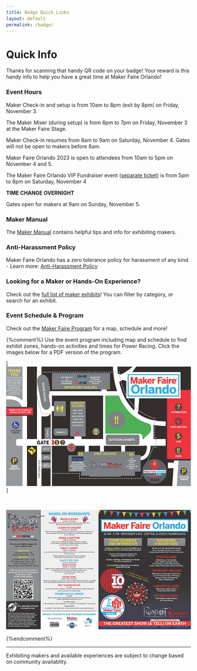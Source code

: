 ```yaml
---
title: Badge Quick Links
layout: default
permalink: /badge/
---
```


# Quick Info
Thanks for scanning that handy QR code on your badge! Your reward is this handy info to help you have a great time at Maker Faire Orlando!

### Event Hours
Maker Check-in and setup is from 10am to 8pm (exit by 8pm( on Friday, November 3.<br>

The Maker Mixer (during setup) is from 6pm to 7pm on Friday, November 3 at the Maker Faire Stage.

Maker Check-in resumes from 8am to 9am on Saturday, November 4. Gates will not be open to makers before 8am.<br>

Maker Faire Orlando 2023 is open to attendees from 10am to 5pm on November 4 and 5.<br>

The Maker Faire Orlando VIP Fundraiser event ([separate ticket](https://events.humanitix.com/maker-faire-orlando-and-robot-ruckus-vip-fundraiser)) is from 5pm to 8pm on Saturday, November 4

**TIME CHANGE OVERNIGHT**

Gates open for makers at 9am on Sunday, November 5.<br>


### Maker Manual
The [Maker Manual](/maker-manual) contains helpful tips and info for exhibiting makers.

### Anti-Harassment Policy

Maker Faire Orlando has a zero tolerance policy for harassment of any kind - Learn more: [Anti-Harassment Policy](/anti-harassment/)

### Looking for a Maker or Hands-On Experience?
Check out the [full list of maker exhibits](/makers)! You can filter by category, or search for an exhibit.

### Event Schedule & Program

Check out the [Maker Faire Program](/program) for a map, schedule and more!

{%comment%}
Use the event program including map and schedule to find exhibit zones, hands-on activities and times for Power Racing. Click the images below for a PDF version of the program.


[<a href="/assets/images/program/MFO_2022_Program.pdf"><img src="/assets/images/program/MFO_2022_Program_Page_1-web.jpg" alt="Maker Faire Orlando 2022 event program page 1" width="800" /></a>]

<br>

<a href="/assets/images/program/MFO_2022_Program.pdf"><img src="/assets/images/program/MFO_2022_Program_Page_2-web.jpg" alt="Maker Faire Orlando 2022 event program page 2" width="800" /></a>

{%endcomment%}

---

Exhibiting makers and available experiences are subject to change based on community availablity.
